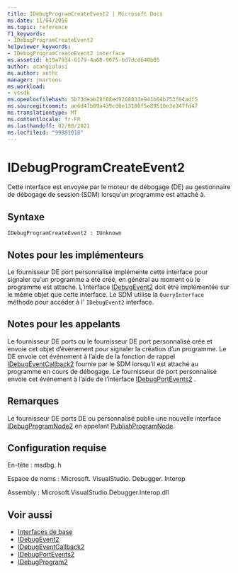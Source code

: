```yaml
---
title: IDebugProgramCreateEvent2 | Microsoft Docs
ms.date: 11/04/2016
ms.topic: reference
f1_keywords:
- IDebugProgramCreateEvent2
helpviewer_keywords:
- IDebugProgramCreateEvent2 interface
ms.assetid: b19a7934-6179-4a68-9075-bd7dcd640b05
author: acangialosi
ms.author: anthc
manager: jmartens
ms.workload:
- vssdk
ms.openlocfilehash: 5b73deab28f08ed9268033e941b64b753f64adf5
ms.sourcegitcommit: ae6d47b09a439cd0e13180f5e89510e3e347fd47
ms.translationtype: MT
ms.contentlocale: fr-FR
ms.lasthandoff: 02/08/2021
ms.locfileid: "99891018"
---
```

# <a name="idebugprogramcreateevent2"></a>IDebugProgramCreateEvent2
Cette interface est envoyée par le moteur de débogage (DE) au gestionnaire de débogage de session (SDM) lorsqu’un programme est attaché à.

## <a name="syntax"></a>Syntaxe

```
IDebugProgramCreateEvent2 : IUnknown
```

## <a name="notes-for-implementers"></a>Notes pour les implémenteurs
 Le fournisseur DE port personnalisé implémente cette interface pour signaler qu’un programme a été créé, en général au moment où le programme est attaché. L’interface [IDebugEvent2](../../../extensibility/debugger/reference/idebugevent2.md) doit être implémentée sur le même objet que cette interface. Le SDM utilise la `QueryInterface` méthode pour accéder à l' `IDebugEvent2` interface.

## <a name="notes-for-callers"></a>Notes pour les appelants
 Le fournisseur DE ports ou le fournisseur DE port personnalisé crée et envoie cet objet d’événement pour signaler la création d’un programme. Le DE envoie cet événement à l’aide de la fonction de rappel [IDebugEventCallback2](../../../extensibility/debugger/reference/idebugeventcallback2.md) fournie par le SDM lorsqu’il est attaché au programme en cours de débogage. Le fournisseur de port personnalisé envoie cet événement à l’aide de l’interface [IDebugPortEvents2](../../../extensibility/debugger/reference/idebugportevents2.md) .

## <a name="remarks"></a>Remarques
 Le fournisseur DE ports DE ou personnalisé publie une nouvelle interface [IDebugProgramNode2](../../../extensibility/debugger/reference/idebugprogramnode2.md) en appelant [PublishProgramNode](../../../extensibility/debugger/reference/idebugprogrampublisher2-publishprogramnode.md).

## <a name="requirements"></a>Configuration requise
 En-tête : msdbg. h

 Espace de noms : Microsoft. VisualStudio. Debugger. Interop

 Assembly : Microsoft.VisualStudio.Debugger.Interop.dll

## <a name="see-also"></a>Voir aussi
- [Interfaces de base](../../../extensibility/debugger/reference/core-interfaces.md)
- [IDebugEvent2](../../../extensibility/debugger/reference/idebugevent2.md)
- [IDebugEventCallback2](../../../extensibility/debugger/reference/idebugeventcallback2.md)
- [IDebugPortEvents2](../../../extensibility/debugger/reference/idebugportevents2.md)
- [IDebugProgram2](../../../extensibility/debugger/reference/idebugprogram2.md)
